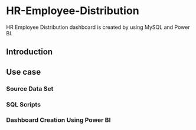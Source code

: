 # HR-Employee-Distribution
HR Employee Distribution dashboard is created by using MySQL and Power BI.

## Introduction

## Use case

### Source Data Set

### SQL Scripts

### Dashboard Creation Using Power BI
